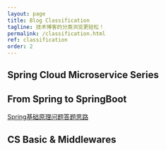 ```yaml
---
layout: page
title: Blog Classification
tagline: 技术博客的分类浏览更轻松！
permalink: /classification.html
ref: classification 
order: 2
---
```

## Spring Cloud Microservice Series
## From Spring to SpringBoot
[Spring基础原理问题答题思路](https://hansomehu.github.io/spring-interview-basic.html)
## CS Basic & Middlewares

